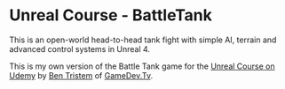 # Unreal Course - BattleTank

This is an open-world head-to-head tank fight with simple AI, terrain and advanced control systems in Unreal 4.

This is my own version of the Battle Tank game for the [Unreal Course on Udemy](https://www.udemy.com/unrealcourse) by [Ben Tristem](https://github.com/BenTristem) of [GameDev.Tv](https://www.gamedev.tv/).
